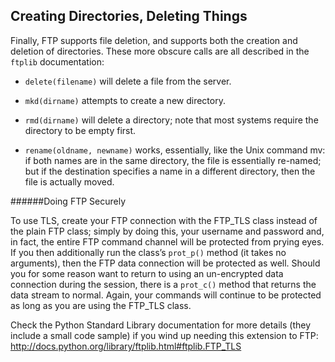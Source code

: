 ## Creating Directories, Deleting Things

Finally, FTP supports file deletion, and supports both the creation and deletion of directories. These
more obscure calls are all described in the `ftplib` documentation:
- `delete(filename)` will delete a file from the server.


- `mkd(dirname)` attempts to create a new directory.


- `rmd(dirname)` will delete a directory; note that most systems require the directory
to be empty first.


- `rename(oldname, newname)` works, essentially, like the Unix command mv: if both
names are in the same directory, the file is essentially re-named; but if the
destination specifies a name in a different directory, then the file is actually
moved.

######Doing FTP Securely

To use TLS, create your FTP connection with the FTP_TLS class instead of the plain FTP class; simply
by doing this, your username and password and, in fact, the entire FTP command channel will be
protected from prying eyes. If you then additionally run the class’s `prot_p()` method (it takes no
arguments), then the FTP data connection will be protected as well. Should you for some reason want to
return to using an un-encrypted data connection during the session, there is a `prot_c()` method that
returns the data stream to normal. Again, your commands will continue to be protected as long as you
are using the FTP_TLS class.

Check the Python Standard Library documentation for more details (they include a small code
sample) if you wind up needing this extension to FTP:
http://docs.python.org/library/ftplib.html#ftplib.FTP_TLS
